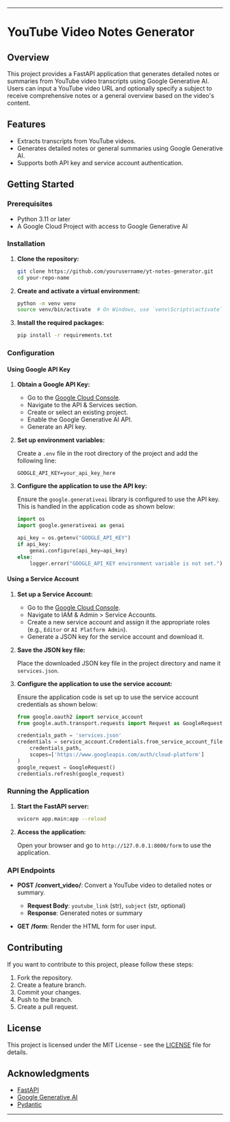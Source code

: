 
---

# YouTube Video Notes Generator

## Overview

This project provides a FastAPI application that generates detailed notes or summaries from YouTube video transcripts using Google Generative AI. Users can input a YouTube video URL and optionally specify a subject to receive comprehensive notes or a general overview based on the video's content.

## Features

- Extracts transcripts from YouTube videos.
- Generates detailed notes or general summaries using Google Generative AI.
- Supports both API key and service account authentication.

## Getting Started

### Prerequisites

- Python 3.11 or later
- A Google Cloud Project with access to Google Generative AI

### Installation

1. **Clone the repository:**

   ```bash
   git clone https://github.com/yourusername/yt-notes-generator.git
   cd your-repo-name
   ```

2. **Create and activate a virtual environment:**

   ```bash
   python -m venv venv
   source venv/bin/activate  # On Windows, use `venv\Scripts\activate`
   ```

3. **Install the required packages:**

   ```bash
   pip install -r requirements.txt
   ```

### Configuration

#### Using Google API Key

1. **Obtain a Google API Key:**

   - Go to the [Google Cloud Console](https://console.cloud.google.com/).
   - Navigate to the API & Services section.
   - Create or select an existing project.
   - Enable the Google Generative AI API.
   - Generate an API key.

2. **Set up environment variables:**

   Create a `.env` file in the root directory of the project and add the following line:

   ```env
   GOOGLE_API_KEY=your_api_key_here
   ```

3. **Configure the application to use the API key:**

   Ensure the `google.generativeai` library is configured to use the API key. This is handled in the application code as shown below:

   ```python
   import os
   import google.generativeai as genai

   api_key = os.getenv("GOOGLE_API_KEY")
   if api_key:
       genai.configure(api_key=api_key)
   else:
       logger.error("GOOGLE_API_KEY environment variable is not set.")
   ```

#### Using a Service Account

1. **Set up a Service Account:**

   - Go to the [Google Cloud Console](https://console.cloud.google.com/).
   - Navigate to IAM & Admin > Service Accounts.
   - Create a new service account and assign it the appropriate roles (e.g., `Editor` or `AI Platform Admin`).
   - Generate a JSON key for the service account and download it.

2. **Save the JSON key file:**

   Place the downloaded JSON key file in the project directory and name it `services.json`.

3. **Configure the application to use the service account:**

   Ensure the application code is set up to use the service account credentials as shown below:

   ```python
   from google.oauth2 import service_account
   from google.auth.transport.requests import Request as GoogleRequest

   credentials_path = 'services.json'
   credentials = service_account.Credentials.from_service_account_file(
       credentials_path,
       scopes=['https://www.googleapis.com/auth/cloud-platform']
   )
   google_request = GoogleRequest()
   credentials.refresh(google_request)
   ```

### Running the Application

1. **Start the FastAPI server:**

   ```bash
   uvicorn app.main:app --reload
   ```

2. **Access the application:**

   Open your browser and go to `http://127.0.0.1:8000/form` to use the application.

### API Endpoints

- **POST /convert_video/**: Convert a YouTube video to detailed notes or summary.
  - **Request Body**: `youtube_link` (str), `subject` (str, optional)
  - **Response**: Generated notes or summary

- **GET /form**: Render the HTML form for user input.

## Contributing

If you want to contribute to this project, please follow these steps:

1. Fork the repository.
2. Create a feature branch.
3. Commit your changes.
4. Push to the branch.
5. Create a pull request.

## License

This project is licensed under the MIT License - see the [LICENSE](LICENSE) file for details.

## Acknowledgments

- [FastAPI](https://fastapi.tiangolo.com/)
- [Google Generative AI](https://cloud.google.com/generative-ai)
- [Pydantic](https://pydantic-docs.helpmanual.io/)

---
